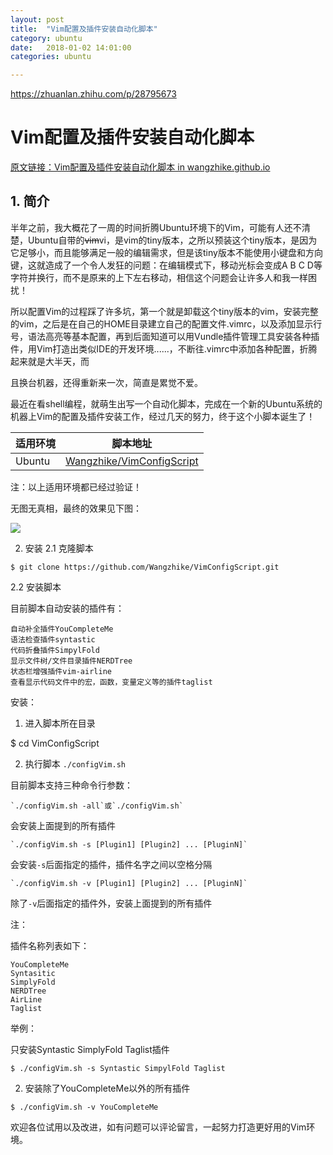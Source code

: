 ```yaml
---
layout: post
title:  "Vim配置及插件安装自动化脚本"
category: ubuntu
date:   2018-01-02 14:01:00
categories: ubuntu 

---
```


https://zhuanlan.zhihu.com/p/28795673
# Vim配置及插件安装自动化脚本

[原文链接：Vim配置及插件安装自动化脚本 in wangzhike.github.io](https://wangzhike.github.io/posts/8f8a9ec7/)
## 1. 简介

半年之前，我大概花了一周的时间折腾Ubuntu环境下的Vim，可能有人还不清楚，Ubuntu自带的~~vim~~vi，是vim的tiny版本，之所以预装这个tiny版本，是因为它足够小，而且能够满足一般的编辑需求，但是该tiny版本不能使用小键盘和方向键，这就造成了一个令人发狂的问题：在编辑模式下，移动光标会变成A B C D等字符并换行，而不是原来的上下左右移动，相信这个问题会让许多人和我一样困扰！

所以配置Vim的过程踩了许多坑，第一个就是卸载这个tiny版本的vim，安装完整的vim，之后是在自己的HOME目录建立自己的配置文件.vimrc，以及添加显示行号，语法高亮等基本配置，再到后面知道可以用Vundle插件管理工具安装各种插件，用Vim打造出类似IDE的开发环境......，不断往.vimrc中添加各种配置，折腾起来就是大半天，而

且换台机器，还得重新来一次，简直是累觉不爱。

最近在看shell编程，就萌生出写一个自动化脚本，完成在一个新的Ubuntu系统的机器上Vim的配置及插件安装工作，经过几天的努力，终于这个小脚本诞生了！

| 适用环境 | 脚本地址 |
| ------  | ----- |
| Ubuntu |[Wangzhike/VimConfigScript](https://github.com/Wangzhike/VimConfigScript) |
    
    

注：以上适用环境都已经过验证！

无图无真相，最终的效果见下图：

![](https://github.com/Wangzhike/VimConfigScript/raw/master/Ubuntu%20Vim.png)

2. 安装
2.1 克隆脚本
```
$ git clone https://github.com/Wangzhike/VimConfigScript.git
```

2.2 安装脚本

目前脚本自动安装的插件有：
```
自动补全插件YouCompleteMe
语法检查插件syntastic
代码折叠插件SimpylFold
显示文件树/文件目录插件NERDTree
状态栏增强插件vim-airline
查看显示代码文件中的宏，函数，变量定义等的插件taglist
```

安装：

1. 进入脚本所在目录

$ cd VimConfigScript

2. 执行脚本 `./configVim.sh`

目前脚本支持三种命令行参数：

    `./configVim.sh -all`或`./configVim.sh`

会安装上面提到的所有插件

    `./configVim.sh -s [Plugin1] [Plugin2] ... [PluginN]`

会安装`-s`后面指定的插件，插件名字之间以空格分隔

    `./configVim.sh -v [Plugin1] [Plugin2] ... [PluginN]`

除了`-v`后面指定的插件外，安装上面提到的所有插件

注：

插件名称列表如下：
```
YouCompleteMe
Syntasitic
SimplyFold
NERDTree
AirLine
Taglist
```

举例：

只安装Syntastic SimplyFold Taglist插件
```
$ ./configVim.sh -s Syntastic SimpylFold Taglist
```
2. 安装除了YouCompleteMe以外的所有插件
```
$ ./configVim.sh -v YouCompleteMe
```

欢迎各位试用以及改进，如有问题可以评论留言，一起努力打造更好用的Vim环境。

